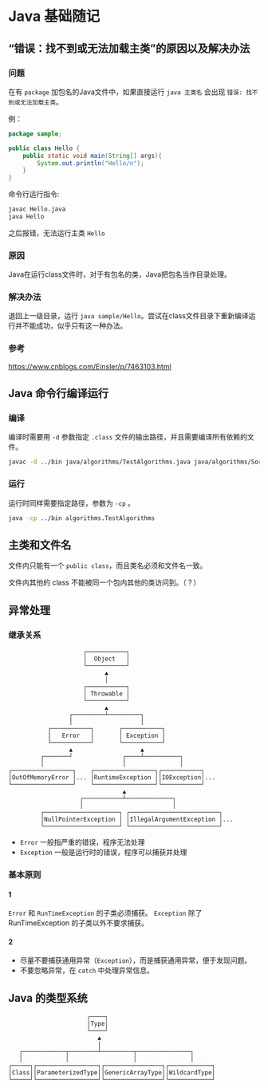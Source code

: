 # Java 基础随记

## “错误：找不到或无法加载主类”的原因以及解决办法
### 问题
在有 `package` 加包名的Java文件中，如果直接运行 `java 主类名` 会出现 `错误: 找不到或无法加载主类`。

例：
```java
package sample;

public class Hello {
    public static void main(String[] args){
        System.out.println("Hello/n");
    }
}
```
命令行运行指令:
```bash
javac Hello.java
java Hello
```
之后报错，无法运行主类 `Hello`

### 原因
Java在运行class文件时，对于有包名的类，Java把包名当作目录处理。

### 解决办法
退回上一级目录，运行 `java sample/Hello`。尝试在class文件目录下重新编译运行并不能成功，似乎只有这一种办法。

### 参考
https://www.cnblogs.com/Einsler/p/7463103.html

## Java 命令行编译运行
### 编译
编译时需要用 `-d` 参数指定 `.class` 文件的输出路径，并且需要编译所有依赖的文件。
```bash
javac -d ../bin java/algorithms/TestAlgorithms.java java/algorithms/Sort.java 
```

### 运行
运行时同样需要指定路径，参数为 `-cp` 。
```bash
java -cp ../bin algorithms.TestAlgorithms
```

## 主类和文件名
文件内只能有一个 `public class`，而且类名必须和文件名一致。

文件内其他的 class 不能被同一个包内其他的类访问到。（？）

## 异常处理
### 继承关系
```
                     ┌───────────┐
                     │  Object   │
                     └───────────┘
                           ▲
                           │
                     ┌───────────┐
                     │ Throwable │
                     └───────────┘
                           ▲
                 ┌─────────┴─────────┐
                 │                   │
           ┌───────────┐       ┌───────────┐
           │   Error   │       │ Exception │
           └───────────┘       └───────────┘
                 ▲                   ▲
         ┌───────┘              ┌────┴──────────┐
         │                      │               │
┌─────────────────┐    ┌─────────────────┐┌───────────┐
│OutOfMemoryError │... │RuntimeException ││IOException│...
└─────────────────┘    └─────────────────┘└───────────┘
                                ▲
                    ┌───────────┴─────────────┐
                    │                         │
         ┌─────────────────────┐ ┌─────────────────────────┐
         │NullPointerException │ │IllegalArgumentException │...
         └─────────────────────┘ └─────────────────────────┘
```

- `Error` 一般指严重的错误，程序无法处理
- `Exception` 一般是运行时的错误，程序可以捕获并处理


### 基本原则
#### 1
`Error` 和 `RunTimeException` 的子类必须捕获。
`Exception` 除了 RunTimeException 的子类以外不要求捕获。

#### 2
- 尽量不要捕获通用异常（`Exception`），而是捕获通用异常，便于发现问题。
- 不要忽略异常，在 `catch` 中处理异常信息。

## Java 的类型系统

```
                      ┌────┐
                      │Type│
                      └────┘
                         ▲
                         │
   ┌────────────┬────────┴─────────┬───────────────┐
   │            │                  │               │
┌─────┐┌─────────────────┐┌────────────────┐┌────────────┐
│Class││ParameterizedType││GenericArrayType││WildcardType│
└─────┘└─────────────────┘└────────────────┘└────────────┘
```
